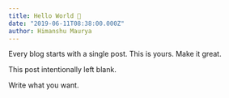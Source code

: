 ```yaml
---
title: Hello World 👋
date: "2019-06-11T08:38:00.000Z"
author: Himanshu Maurya
---
```


Every blog starts with a single post. This is yours. Make it great.

<!-- more -->

This post intentionally left blank.

Write what you want.

